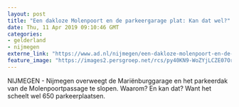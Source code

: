 ```yaml
---
layout: post
title: "Een dakloze Molenpoort en de parkeergarage plat: Kan dat wel?"
date: Thu, 11 Apr 2019 09:10:46 GMT
categories: 
- gelderland 
- nijmegen 
externe_link: "https://www.ad.nl/nijmegen/een-dakloze-molenpoort-en-de-parkeergarage-plat-kan-dat-wel~a9971276/"
feature_image: "https://images2.persgroep.net/rcs/py40KN9-WoZYjLCZE07OrN2nY48/diocontent/145169217/_fitwidth/400/?appId=21791a8992982cd8da851550a453bd7f&quality=0.7"
---
```


NIJMEGEN - Nijmegen overweegt de Mariënburggarage en het parkeerdak van de Molenpoortpassage te slopen. Waarom? En kan dat? Want het scheelt wel 650 parkeerplaatsen.
